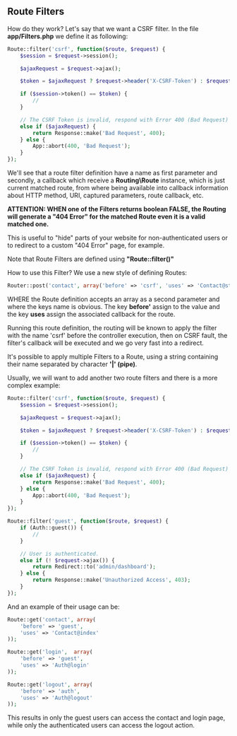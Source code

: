 ## Route Filters
How do they work? Let's say that we want a CSRF filter. In the file **app/Filters.php** we define it as following:

```php
Route::filter('csrf', function($route, $request) {
    $session = $request->session();

    $ajaxRequest = $request->ajax();

    $token = $ajaxRequest ? $request->header('X-CSRF-Token') : $request->input('csrfToken');

    if ($session->token() == $token) {
        //
    }

    // The CSRF Token is invalid, respond with Error 400 (Bad Request)
    else if ($ajaxRequest) {
        return Response::make('Bad Request', 400);
    } else {
        App::abort(400, 'Bad Request');
    }
});
```

We'll see that a route filter definition have a name as first parameter and secondly, a callback which receive a **Routing\Route** instance, which is just current matched route, from where being available into callback information about HTTP method, URI, captured parameters, route callback, etc.

**ATTENTION: WHEN one of the Filters returns boolean FALSE, the Routing will generate a "404 Error" for the matched Route even it is a valid matched one.**

This is useful to "hide" parts of your website for non-authenticated users or to redirect to a custom "404 Error" page, for example.

Note that Route Filters are defined using **"Route::filter()"**

How to use this Filter? We use a new style of defining Routes:

```php
Router::post('contact', array('before' => 'csrf', 'uses' => 'Contact@store'));
```

WHERE the Route definition accepts an array as a second parameter and where the keys name is obvious. The key **before'** assign to the value and the key **uses** assign the associated callback for the route.

Running this route definition, the routing will be known to apply the filter with the name 'csrf' before the controller execution, then on CSRF fault, the filter's callback will be executed and we go very fast into a redirect.

It's possible to apply multiple Filters to a Route, using a string containing their name separated by character **'|' (pipe)**.

Usually, we will want to add another two route filters and there is a more complex example:

```php
Route::filter('csrf', function($route, $request) {
    $session = $request->session();

    $ajaxRequest = $request->ajax();

    $token = $ajaxRequest ? $request->header('X-CSRF-Token') : $request->input('csrfToken');

    if ($session->token() == $token) {
        //
    }

    // The CSRF Token is invalid, respond with Error 400 (Bad Request)
    else if ($ajaxRequest) {
        return Response::make('Bad Request', 400);
    } else {
        App::abort(400, 'Bad Request');
    }
});

Route::filter('guest', function($route, $request) {
    if (Auth::guest()) {
        //
    }

    // User is authenticated.
    else if (! $request->ajax()) {
        return Redirect::to('admin/dashboard');
    } else {
        return Response::make('Unauthorized Access', 403);
    }
});
```

And an example of their usage can be:

```php
Route::get('contact', array(
    'before' => 'guest',
    'uses' => 'Contact@index'
));

Route::get('login',  array(
    'before' => 'guest',
    'uses' => 'Auth@login'
));

Route::get('logout', array(
    'before' => 'auth',
    'uses' => 'Auth@logout'
));
```
This results in only the guest users can access the contact and login page, while only the authenticated users can access the logout action.
